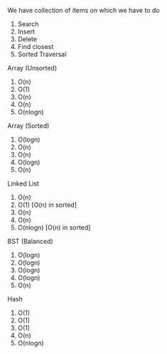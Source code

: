 
We have collection of items on which we have to do
1. Search
2. Insert
3. Delete
4. Find closest 
5. Sorted Traversal

Array (Unsorted)
1. O(n)
2. O(1)
3. O(n)
4. O(n)
5. O(nlogn)

Array (Sorted)
1. O(logn)
2. O(n)
3. O(n)
4. O(logn)
5. O(n)

Linked List
1. O(n)
2. O(1) [O(n) in sorted]
3. O(n)
4. O(n)
5. O(nlogn) [O(n) in sorted]

BST (Balanced)
1. O(logn)
2. O(logn)
3. O(logn)
4. O(logn)
5. O(n)

Hash
1. O(1)
2. O(1)
3. O(1)
4. O(n)
5. O(nlogn)
